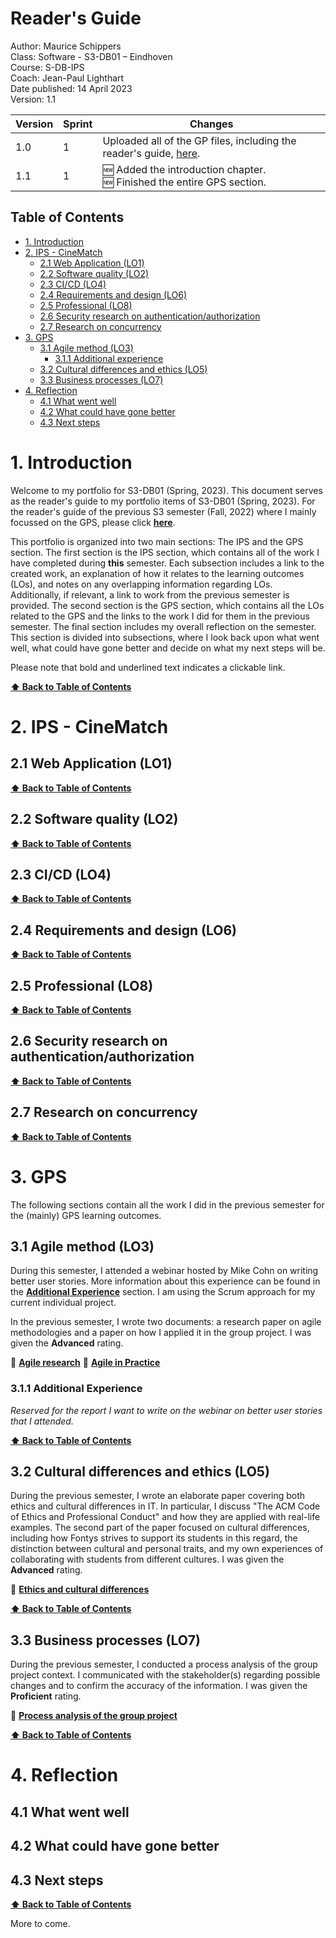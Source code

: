 # Reader's Guide

Author: Maurice Schippers  <br> 
Class: Software - S3-DB01 – Eindhoven<br> 
Course: S-DB-IPS <br> 
Coach: Jean-Paul Lighthart <br> 
Date published: 14 April 2023<br> 
Version: 1.1



| Version    | Sprint       | Changes                                 |
|------------|--------------|-----------------------------------------|
| 1.0        | 1            | Uploaded all of the GP files, including the reader's guide, [here](GP/).
| 1.1 | 1 | 🆕 Added the introduction chapter. <br> 🆕 Finished the entire GPS section.



## Table of Contents
- [1. Introduction](#1-introduction)
- [2. IPS - CineMatch](#2-ips-cinematch)
	- [2.1 Web Application (LO1)](#21-web-application-lo1)
	- [2.2 Software quality (LO2)](#22-software-quality-lo2)
	- [2.3 CI/CD (LO4)](#23-cicd-lo4)
	- [2.4 Requirements and design (LO6)](#24-requirements-and-design-lo6)
	- [2.5 Professional (LO8)](#25-professional-lo8)
	- [2.6 Security research on authentication/authorization](#26-security-research-on-authenticationauthorization)
	- [2.7 Research on concurrency](#27-research-on-concurrency)
- [3. GPS](3-gps)
	- [3.1 Agile method (LO3)](#31-agile-method-lo3)
		- [3.1.1 Additional experience](#311-additional-experience)
	- [3.2 Cultural differences and ethics (LO5)](#32-cultural-differences-and-ethics-lo5)
	- [3.3 Business processes (LO7)](#33-business-processes-lo7)
- [4. Reflection](#4-reflection)
	- [4.1 What went well](#41-what-went-well)
	- [4.2 What could have gone better](#42-what-could-have-gone-better)
	- [4.3 Next steps](#43-next-steps)

# **1. Introduction**

Welcome to my portfolio for S3-DB01 (Spring, 2023). 
This document serves as the reader's guide to my portfolio items of
S3-DB01 (Spring, 2023). For the reader's guide of the previous S3 semester (Fall, 2022) where I mainly focussed on the GPS, please click **[here](GP/ReadersGuidePortfolio_MauriceSchippers_v2_0.pdf)**.

This portfolio is organized into two main sections: The IPS and the GPS section. 
The first section is the IPS section, which contains all of the work I have completed during **this** semester. Each subsection includes a link to the created work, an explanation of how it relates to the learning outcomes (LOs), and notes on any overlapping information regarding LOs. Additionally, if relevant, a link to work from the previous semester is provided.
The second section is the GPS section, which contains all the LOs related to the GPS and the links to the work I did for them in the previous semester. 
The final section includes my overall reflection on the semester. This section is divided into subsections, where I look back upon what went well, what could have gone better and decide on what my next steps will be.

Please note that bold and underlined text indicates a clickable link. 

**[⬆️ Back to Table of Contents](#table-of-contents)**

# 2. IPS - CineMatch
## 2.1 Web Application (LO1)

**[⬆️ Back to Table of Contents](#table-of-contents)**
## 2.2 Software quality (LO2)
**[⬆️ Back to Table of Contents](#table-of-contents)**
## 2.3 CI/CD (LO4)
**[⬆️ Back to Table of Contents](#table-of-contents)**
## 2.4 Requirements and design (LO6)
**[⬆️ Back to Table of Contents](#table-of-contents)**
## 2.5 Professional (LO8)
**[⬆️ Back to Table of Contents](#table-of-contents)**
## 2.6 Security research on authentication/authorization
**[⬆️ Back to Table of Contents](#table-of-contents)**
## 2.7 Research on concurrency
**[⬆️ Back to Table of Contents](#table-of-contents)**
# 3. GPS

The following sections contain all the work I did in the previous semester for the (mainly) GPS learning outcomes.

## 3.1 Agile method (LO3)

During this semester, I attended a webinar hosted by Mike Cohn on writing better user stories. More information about this experience can be found in the **[Additional Experience](#311-additional-experience)** section. I am using the Scrum approach for my current individual project.

In the previous semester, I wrote two documents: a research paper on agile methodologies and a paper on how I applied it in the group project. I was given the **Advanced** rating. 

📄 **[Agile research](GP/LO3_AgileMethod/AgileMethods_Research.pdf)**
📄 **[Agile in Practice](GP/LO3_AgileMethod/AgileMethods_InPractice.pdf)**

### 3.1.1 Additional Experience
_Reserved for the report I want to write on the webinar on better user stories that I attended._

**[⬆️ Back to Table of Contents](#table-of-contents)**
## 3.2 Cultural differences and ethics (LO5)

During the previous semester, I wrote an elaborate paper covering both ethics and cultural differences in IT. In particular, I discuss "The ACM Code of Ethics and Professional Conduct" and how they are applied with real-life examples.  The second part of the paper focused on cultural differences, including how Fontys strives to support its students in this regard, the distinction between cultural and personal traits, and my own experiences of collaborating with students from different cultures. I was given the **Advanced** rating. 

📄 **[Ethics and cultural differences](GP/LO5_Cultural_differences_and_ethics/Cultural_Differences_and_ethics_Report.pdf)**

**[⬆️ Back to Table of Contents](#table-of-contents)**
## 3.3 Business processes (LO7)

During the previous semester, I conducted a process analysis of the group project context. I communicated with the stakeholder(s) regarding possible changes and to confirm the accuracy of the information. I was given the **Proficient** rating. 

📄 **[Process analysis of the group project](GP/LO7_BusinessProcesses/GP_ProcessAnalysis.pdf)**

**[⬆️ Back to Table of Contents](#table-of-contents)**
# 4. Reflection
## 4.1 What went well
## 4.2 What could have gone better
## 4.3 Next steps
**[⬆️ Back to Table of Contents](#table-of-contents)**

<!--
### **Web application (LO1)**
## Work

Web Application is a broad learning outcome which concerns the different
aspects of working **full stack**, **SQL vs NoSQL,** **asynchronous
communication** and **user experience**. The (zipped) source code from
my frontend and backend projects (**IPS**) can be found in the folder:
[LO1_WebApplication]{.underline}. I worked on this until the decision
was made to split the semester. There is another document alongside
these zip folders showing everything I have done for this learning
outcome, both **IPS & GPS**, which you can read here:
[LO1_WebApplication\\WebApplication_InPractice.pdf].

## Reflection

  --------------------------------------------------------------------------
                                               Proficient     
  -------------- -------------- -------------- -------------- --------------

  --------------------------------------------------------------------------

*Self-rating*

I am glad I decided to switch between stacks during the semester, I
learned a lot by doing so. It turns out that the more I worked on small
parts and together with other students, the more I enjoyed it and
learned quicker. One rememberable thing I want to mention here is that
at the end of the semester, I finished a small data table in JavaScript
in less than an hour. For me, this was the key point of process: I
started out with no knowledge of the language and I finished the
semester by making (small) components in little time. Long story short:
I am especially happy about my (fast) learning process, I think the
document mentioned in **[Work]{.underline}** is the best proof of that.

It took some time for me to adapt during the semester, I did not start
out with the current mindset that I have now. During the first two
sprints, I wasted too much time on getting things to work (like setting
up Java or getting Python to work) instead of moving on to other things,
which eventually lead to me not being able to try out other things (like
with my JavaScript framework research). This caused more delay in my
planning than necessary. I also do not feel like I have shown my
proficiency towards UX as well as I had hoped to, whilst I do feel like
I have sufficient knowledge about it.

## Next steps

To mitigate the chances of more delay in the future, some of the things
I have been doing is ask around for help, start from scratch or move
onto other tasks. I started this after the first assessment and it has
improved my study and planning by a mile.

I want to practice with the other frameworks more in the future now that
I have gained some experience with JavaScript. I even feel confident
enough in taking on the challenge of using TypeScript. In addition, I
hope to show more UX in my next project and perform more usability tests
as they are very interesting and I learn a lot from observing users.

# **Agile method (LO3)**

## Work

As of version 1.1, there are currently two documents that concern this
learning outcome.

I started my research on Scrum quite early in the semester and
immediately implemented the results in the group project. My research
features a summary of the foundation of agile, a list of the most common
agile frameworks, a detailed explanation of the Scrum process and more.
My research is documented here: [LO3_AgileMethod/AgileMethods_Research]

I feel confident that I applied Scrum correctly in GPS. This feeling is
mostly based on the feedback I have received from the other members
during the semester. The details of the implementation are found here:
[LO3_AgileMethod/AgileMethods_InPractice].

## Reflection

  --------------------------------------------------------------------------
                                               Proficient     
  -------------- -------------- -------------- -------------- --------------

  --------------------------------------------------------------------------

*Self-rating*

I am happy about the work I did for this learning outcome. I feel like I
am proficient because I can talk and explain several different aspects
of the topic. I also learned a lot, even things to apply to my general
way of working: I found out that one of the best ways to deal with
perfectionism is by working agile; sort of being forced to only do a
certain amount of work (and touch upon every part of the software
develop process cycle) within a limited time span. This is something I
want to keep with me when I work on any project from now on. I also
learned how to work with agile tools correctly and most importantly, how
they improve the process and why they make a difference. I will be
working with Jira a lot from now on.

I noticed that it can be hard sometimes to maintain the subject at hand
during meetings when we slowly stray away from the subject and start
talking about other, less relevant topics. This also resulted in not
being able to implement and follow through with fixed agenda points,
like updating our Jira board. Which eventually lead to us not being able
to work with a burndown chart, something I would have liked to use and
possibly might have motivated the other members too.

## Next steps

If there is one thing I have learned about Agile, it is that the
learning and polishing never stops. Agile is meant to improve a product
over time in an efficient way and eventually create a product close to
what a product owner really wants. But where we improve our product, we
improve ourselves by constantly looking back on the process. No matter
what role I will have in the next project, I will try to keep on
'polishing myself' by listening to others, reading (like the books
"Clean Code" & "The Pragmatic Programmer") and contributing my ideas to
the projects yet to come. Additionally, I hope to try out other roles
within the Scrum team too. This is, in my opinion, the only way to truly
understand a role or process.

# **Cultural differences and ethics (LO5)**

## Work

For this learning outcome, I created one general document where I
discuss ethical principles and real-life examples where they might be
relevant. I also talk about cultural situations (like working in group
projects with members from other countries/cultures) and did a small
interview with a teacher who is part of the "Global Acting Group" within
Fontys. More about it here:
[LO5_Cultural_differences_and_ethics\\Cultural_Differences_and_ethics_Report.pdf]

I gave myself the "Proficient" rating (see **[Reflection]{.underline}**)
because I am always up for a talk about the subject; I enjoy listening
and sharing my visions with other people. On a more professional level,
I think I have sufficient knowledge on the topic to recognise what is
ethical and what is not and where the differences lie between cultural
and personal traits. In the document mentioned before, I talk a little
bit about how I work with other cultures.

One more interesting thought I wanted to share is that I think this
specific outcome relates to multiple other learning outcomes: Ethics
are, for example, to be considered when you are working on UX design
(LO1: Web Application), this is also discussed in the document above.
Ethics are also part of a business process (LO7: Business process): Are
the decisions we make ethical or not? Maybe it will improve business,
but how does it affect the users? Thinking about this matter can improve
a process significantly. While cultural differences are very important
to the learning outcomes LO3: Agile and LO8: Professional. How we
connect and interact with others are what makes us professionals and
Scrum aims to 'bond' the strengths of all the team members in order to
form a stronger team.

## Reflection

  --------------------------------------------------------------------------
                                               Proficient     
  -------------- -------------- -------------- -------------- --------------

  --------------------------------------------------------------------------

*Self-rating*

I realised I really enjoy talking, writing, and researching about this
subject. This is also what motivated me to ask a teacher more about the
subject, especially since it concerns the university I attend. Most new
things I have learned were more on the ethics part of the learning
outcome. I think working on this subject made me more aware of how
important ethics are when it comes to creating new software and most
importantly, the consequences when they are not considered. I noticed
that this learning outcome is often seen as the least important, but I
personally think it might be one of the most important ones. In my
opinion, it is often the non-technical skills that matter the most in
the long run.

I started way too late on this subject, which lead to me not being able
to cover everything I wanted to talk about and making the document seem
a bit rushed. In hindsight, it might have been better to tackle the
cultural part of this learning outcome earlier in the semester; it might
have been a good experience to share with the other group members.
Speaking of which, if I had started working on this learning outcome
sooner, I would have been able to discuss the results from the tests I
have taken with the group, concerning my role in group projects. We
could have used these results to better determine positions within the
group and finding the strengths of other members, even affecting LO3:
Agile and LO8: Professional to a certain extend.

## Next steps

I have barely scratched the surface of the 'iceberg' of the ethics
topic. Like what I wrote in the (Agile) **[Next steps]{.underline}** I
believe the learning on this topic never stops. We are living in a vast
changing world and to keep up with the changes it is important to stay
informed. Therefore, I have decided to get more involved and spread more
awareness for ethical software. My first step was to do the interview
with somebody that is involved in a greater organisation almost
literally based on this learning outcome. I also want to read more books
about the subject, possibly starting with the before mentioned book
"Weapons of math destruction". Another individual who greatly inspired
me is Tristan Harris, Ex-Design Ethicist at Google. He has given
multiple TED-talks and interviews explaining why ethics are so important
in software. I want to see more and learn from him in the future.

# **Requirements and design (LO6)**

## Work

As of version 1.1, there is currently one document that concerns this
learning outcome.

### Sprint 1

I created the Project Analysis document which contains:

-   the C1 (Context) part of the C4-model that concerns the architecture
    of my application

-   user stories (which involve both functional and non-functional
    requirements)

This document can be found here:
[LO6_Requirements_and_design\\IP_VoiceCheck_Analysis.docx]

### Sprint 2

In sprint 2, I created one working (.NET core and Vue) and one-half
working (Quarkus works, React does not) prototype using different
technology stacks, to find the combination that best supports my
individual project. Please check the (LO1: Web Application)
**[Work]{.underline}** section for the related work.

## Reflection

  --------------------------------------------------------------------------
                                Beginning                     
  -------------- -------------- -------------- -------------- --------------

  --------------------------------------------------------------------------

*Self-rating*

In sprint 1 I spent a lot of time on this Learning Outcome, looking for
fitting user stories and looking into a possible architecture while
mostly paying attention to what users might require. This went very
well, as I got good feedback on how I deepened myself into how a user
might possibly think. On the downside, I feel like I might have wasted
too much time in sprint 2 by playing around with technical stacks.
Looking back, this does not seem to be the best approach. I read the
pages about architecture on the GPS section about a week ago and
realised that my approach did not lead to any useful results. Besides
having a lot of trouble with setting up my first Java project (which
cost me a lot of time), I do not think it was worth wasting so much time
on when I had a working prototype in .NET core.

## Next steps

There is a lot of work to do on this Learning Outcome and I very much
underestimated it. However, I have a solid plan to try and get back into
it. Starting in sprint 3, I will be mapping the user stories to
components (as explained in the architecture page of the Canvas GPS
course) and group them by non-functional requirements. From there on,
closely follow the steps described there to build distributed software
system and simultaneously create the C2 and C3 levels of the C4 model.
When this is finished, I will complete the Quarkus -- React
architecture, write down and explain my decision for the chosen
technology stacks. I want to finally practice the microservice course
that I had planned for sprint 1, this could be useful for to gain
inspiration on further decisions. Lastly, I will be looking into tech
stacks of existing applications that resemble my idea and take
inspiration from them. If everything goes according to plan, I am hoping
to apply my newly gained knowledge to the group project as well and see
if our current project can improve.

# **Business processes (LO7)**

## Work

As of version 1.1, there is currently one document that concerns this
learning outcome.

###  Sprint 1

I worked on the process analysis for the group project during the
sprint 1. The document can be found here:
[LO7_BusinessProcesses/GP_ProcessAnalysis]

According to Marc, my GPS teacher, I am missing some aspects like the
history of the company. Additionally, I received the tip to make the
paper readable for future reading. The context should be clear, and
someone should be able to immediately tell what it is about.

## Reflection

  --------------------------------------------------------------------------
                                Beginning                     
  -------------- -------------- -------------- -------------- --------------

  --------------------------------------------------------------------------

*Self-rating*

I am glad I started working on this learning outcome as soon as
possible. The PO also seemed pleasantly surprised to see the process
analysis so early in the project. However, as stated in the previous
section, it is missing a lot of valuable information that would make it
more accessible for future readers.

## Next steps

I have planned to complete this document in the last sprint of the
semester. By complete I mean that I will then add the remaining
information and ask for feedback again. By then, I expect the project to
be at a certain stage, so I will have to possible reflect this in the
paper as well.

# **Professional (LO8)**

## Work

As of version 2.0, I have this learning outcome covered for the most
part. I do not have proof, but I am familiar with the DOT framework and
could answer questions about how it works and how it is applied.

###  GPS

"*You develop software as a team effort according to a prescribed
software methodology and following team agreements. You are able to
track your work progress and communicate your progress with the team*."

We used Scrum as our method of choice and used Jira to monitor our work.
This part of the Learning Outcome: Professional is similar to what is
covered in the document "Agile: In Practice" under the section "Group
project". It can be found in this section of the reader:
**[Work]{.underline}**.

Another thing I think might have contributed to this learning outcome is
my way of providing peer feedback. Every sprint, I took the time to
write constructive feedback for my peers. As I am no longer able to see
them after I submitted the feedback, I do not really have any proof of
that. The only proof I can provide here is the feedback I received
during sprint 4.

![Graphical user interface, text, application, email Description
automatically generated]

*Screenshot of Feedpulse. Retrospective sprint 4.*

Colleagues in a professional environment usually take several points
into consideration when writing peer reviews. When I write peer reviews,
I think about what my team members worked on during the sprint, how the
process went and other things that stood out during the sprint. If I
have any additional, reasonable advice, I add that as a suggestion at
the bottom, something they might look into. I think the goal should
always be to help another person or improve their performance, by
sharing my vision of their way of working. Feedback should always be
constructive.

*"You actively ask and apply feedback from stakeholders and advise them
on the most optimal technical and design (architectural) solutions.*

*You choose and substantiate solutions for a given problem."*

During the sprint reviews, we made sure to ask as much feedback as
possible and write everything down. After analysing the given feedback,
we determined whether follow-up questions or comments were necessary or
if it could be processed right away. Besides the contact moments during
the sprint reviews, we kept in touch through e-mail and made sure to add
the PO to our agile tool, Jira, to view the process we made.

Before going through with any major decisions, we made sure to discuss
our solutions with the PO. A good example of this is during sprint 3,
when the requests sent out by our application got blocked by websites.
We then made a top 3 list featuring pros and cons of external sources
that we might need to allow our application to get past this problem.
The PO then decided which ones were reasonable and which ones were not.

![Text Description automatically generated]

*Screenshot of the e-mail sent to the PO. Featured here are the top
three choices.*

![Text Description automatically generated][28]

*Screenshot of the response sent by the PO. As the PO has a technical
background, another approach is proposed.*

## Reflection

  --------------------------------------------------------------------------
                                Beginning                     
  -------------- -------------- -------------- -------------- --------------

  --------------------------------------------------------------------------

*Self-rating*

I am satisfied but uncertain whether my work for this LO was sufficient.
My own work progress can be monitored, and my team members are always up
to date with what I am working on. I think I implemented and followed
the Scrum rules the right way, especially since all agreements were made
with the entire team involved. Regardless, I think I understand the
purpose of working with a software methodology and why it improves the
process. As fluent as it went during this semester, is something I could
only hope to experience many times from now on. But that is exactly what
I have learned: How working with a software methodology contributes to a
better working environment. In addition, something that I am especially
happy about, is that I learned how to write professional peer reviews.
By doing that every sprint, I got better and more to the point. These
are both skills that I need and will be using in the future.

Not everything went well for this learning outcome; as mentioned in the
(Agile) **[Reflection]{.underline}** section, not everyone in the team
used Jira optimally, which sometimes lead to confusion about what
everyone was working on. Besides that, it took a long time before the PO
was added to the Jira board. Several members sent e-mails to the PO as
we did not really have a fixed member in charge of contact. There is
also a lack of explanation and involvement for the choices we have made.
Finally, I am missing the proof for the connection between agile
development and software architecture / design choices. I should have
spent more time reading the requirements for this LO, especially the
Canvas page about agile development and software architecture.[^1]

## Next steps

I feel like I am on the right track to becoming a professional, but I
still have a long way to go. The path I am taking from here is focussing
on the connection between agile development and software architecture. I
want to be confident in the part of this LO: "to be able to advise them
on the most optimal technical and design choices". A good starting point
will be the before mentioned Canvas page but also the books I bought
during this semester: "Clean Code" & "The Pragmatic Programmer". So far,
it seems especially the latter will be contributing to this learning
outcome.

# **Reflection**

As of version 2.0, the section below contains an overall reflection of
the semester instead of a reflection per sprint.

## GPS

  --------------------------------------------------------------------------
                                               Proficient     
  -------------- -------------- -------------- -------------- --------------

  --------------------------------------------------------------------------

*Self-rating*

### What went well

I made some big steps since the first assessment: I took a prominent
part in the group project, was able to present to the client and learned
a lot from working in the different tech stacks, which allowed me to
contribute a lot to the group project. I was told that the group members
started out with little faith in me when they heard I would be part of
their group (because I work remotely all the time), but during the last
retrospective they told me they were very glad to have me be part of
their team and barely noticed the difference. I am also happy with the
document I wrote for **[Web application (LO1)]{.underline}**, because it
is minimalistic, to the point and still contains all the relevant
information. It is an improvement from the way I designed the agile
documents, as I went from overcomplicated and losing sight of the scope,
to almost the complete opposite. I was able to show my progress by
writing two detailed reports.

### What could have gone better

The unfortunate part is that I realised how to take the 'right' approach
way too late (two weeks before the final assessment). I was not able to
update all the learning outcomes for the final assessment. I should have
delivered my portfolio more often and as stated in the Canvas section,
start in week 1. I do not think it was because I underestimated the work
that went into the learning outcomes, rather it was the feeling of being
overwhelmed all the time. It is a combination of my physical condition
and not knowing where to start or losing sight of the scope. Which in
hindsight, is simply a matter of asking for help or asking more
questions. I noticed that this is a common theme throughout all the
other reflections in this document and I have decided I need to do
something about it.

### Next steps

I have identified the problem I experience when I lose sight of the
scope and I am learning how to deal with it, like making only small
parts of a document or perform small tasks to get into the workflow.
Another thing I have been working on is finding and setting the 'right'
priorities to work on, to avoid having work left unfinished when I am
unable to work.

I am preparing myself for the IPS part of next semester. Armed with
sufficient knowledge of agile to prevent myself from spending too much
time on details, a great tool for planning my project (Jira) and a new
way of working: Do research, follow a dedicated tutorial or demo and
finally, implement it into my project. I feel much more confident going
into the semester for a second time. If things do not work out, I will
keep trying and set a timer to prevent getting completely lost in a
task. I will also reach out for help and if help is not available, I
will move onto another task. This is a mindset that I have since the
last assessment, and it did make a big difference for the process I
made. I will also deliver my work more often from now on, to keep a
clear idea of what needs to be done.

[^1]: https://fhict.instructure.com/courses/12512/pages/software-design-and-architecture-how-do-you-approach-design-and-architecting-in-agile?module_item_id=835473

  [4]: #introduction
  [5]: #web-application-lo1
  [1]: #work
  [2]: #reflection
  [3]: #next-steps
  [6]: #software-quality-lo2
  [7]: #agile-method-lo3
  [8]: #work-1
  [9]: #reflection-1
  [7]: #next-steps-1
  [8]: #cicd-lo4
  [10]: #cultural-differences-and-ethics-lo5
  [11]: #work-2
  [12]: #reflection-2
  [9]: #next-steps-2
  [10]: #requirements-and-design-lo6
  [13]: #work-3
  [14]: #sprint-1
  [15]: #sprint-2
  [16]: #reflection-3
  [17]: #next-steps-3
  [11]: #business-processes-lo7
  [18]: #work-4
  [19]: #sprint-1-1
  [20]: #reflection-4
  [21]: #next-steps-4
  [12]: #professional-lo8
  [22]: #work-5
  [23]: #gps
  [13]: #reflection-5
  [14]: #next-steps-5
  [15]: #reflection-6
  [24]: #gps-1
  [25]: #what-went-well
  [26]: #what-could-have-gone-better
  [27]: #next-steps-6
  [LO1_WebApplication\\WebApplication_InPractice.pdf]: file:///C:\Users\mauri\Documents\ICT%20&%20Software\Software_Semester_3\Portfolio\LO1_WebApplication\WebApplication_InPractice.pdf
  [LO3_AgileMethod/AgileMethods_Research]: file:///C:\Users\mauri\Documents\ICT%20&%20Software\Software_Semester_3\LO3_AgileMethod\AgileMethods_Research.docx
  [LO3_AgileMethod/AgileMethods_InPractice]: file:///C:\Users\mauri\Documents\ICT%20&%20Software\Software_Semester_3\LO3_AgileMethod\AgileMethods_InPractice.docx
  [LO5_Cultural_differences_and_ethics\\Cultural_Differences_and_ethics_Report.pdf]:
    file:///C:\Users\mauri\Documents\ICT%20&%20Software\Software_Semester_3\Portfolio\LO5_Cultural_differences_and_ethics\Cultural_Differences_and_ethics_Report.pdf
  [LO6_Requirements_and_design\\IP_VoiceCheck_Analysis.docx]: file:///C:\Users\mauri\Documents\ICT%20&%20Software\Software_Semester_3\LO6_Requirements_and_design\IP_VoiceCheck_Analysis.docx
  [LO7_BusinessProcesses/GP_ProcessAnalysis]: file:///C:\Users\mauri\Documents\ICT%20&%20Software\Software_Semester_3\LO7_BusinessProcesses\GP_ProcessAnalysis.docx
  [Graphical user interface, text, application, email Description automatically generated]:
    ./media/image1.png {width="4.821737751531058in"
  height="2.7543635170603675in"}
  [Text Description automatically generated]: ./media/image2.png
  {width="6.268055555555556in" height="2.3375in"}
  [28]: ./media/image3.png {width="6.268055555555556in"
  height="1.7229166666666667in"}
  
-->

More to come.
